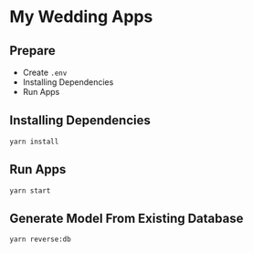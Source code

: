 # My Wedding Apps

## Prepare

-   Create `.env`
-   Installing Dependencies
-   Run Apps

## Installing Dependencies

`yarn install`

## Run Apps

`yarn start`

## Generate Model From Existing Database

`yarn reverse:db`
